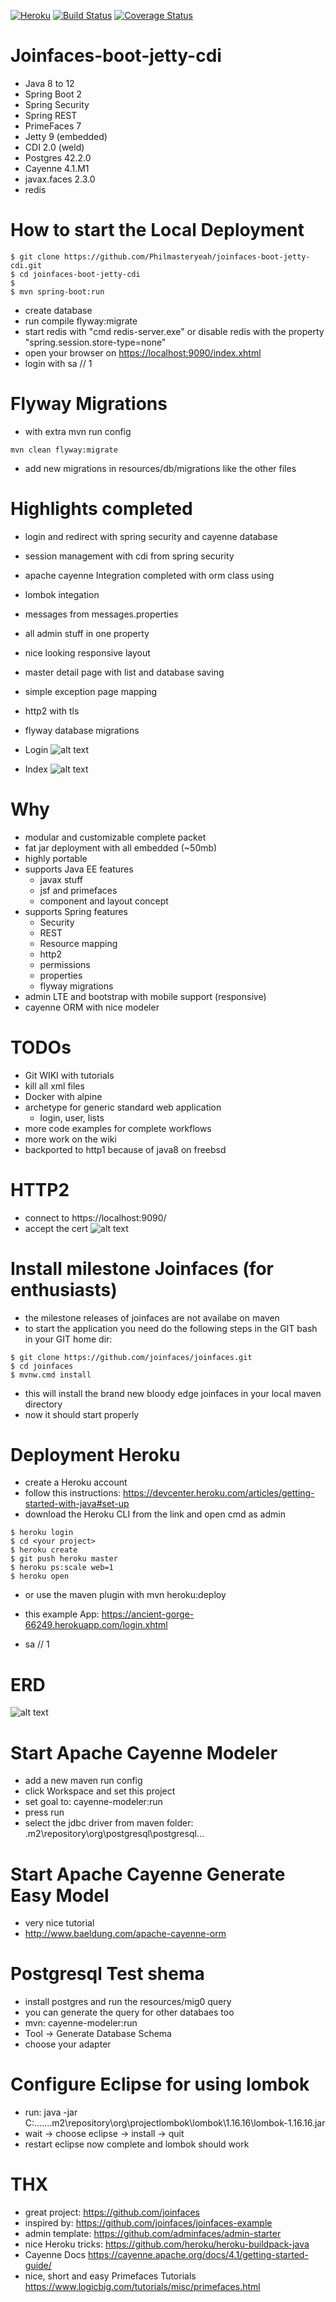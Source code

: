 [![Heroku](https://heroku-badge.herokuapp.com/?app=ancient-gorge-66249)](https://ancient-gorge-66249.herokuapp.com/login.xhtml)
[![Build Status](https://travis-ci.org/Philmasteryeah/joinfaces-boot-jetty-cdi.svg?branch=master)](https://travis-ci.org/Philmasteryeah/joinfaces-boot-jetty-cdi)
[![Coverage Status](https://coveralls.io/repos/github/Philmasteryeah/joinfaces-boot-jetty-cdi/badge.svg?branch=master)](https://coveralls.io/github/Philmasteryeah/joinfaces-boot-jetty-cdi?branch=master)

 
# Joinfaces-boot-jetty-cdi
- Java 8 to 12
- Spring Boot 2
- Spring Security
- Spring REST
- PrimeFaces 7
- Jetty 9 (embedded)
- CDI 2.0 (weld)
- Postgres 42.2.0
- Cayenne 4.1.M1
- javax.faces 2.3.0
- redis

# How to start the Local Deployment
```
$ git clone https://github.com/Philmasteryeah/joinfaces-boot-jetty-cdi.git
$ cd joinfaces-boot-jetty-cdi
$
$ mvn spring-boot:run
```
- create database
- run compile flyway:migrate
- start redis with "cmd redis-server.exe" or disable redis with the property "spring.session.store-type=none"
- open your browser on [https://localhost:9090/index.xhtml](https://localhost:9090/index.xhtml)
- login with sa // 1 

# Flyway Migrations
- with extra mvn run config

```
mvn clean flyway:migrate
```
- add new migrations in resources/db/migrations like the other files

# Highlights completed
- login and redirect with spring security and cayenne database
- session management with cdi from spring security
- apache cayenne Integration completed with orm class using
- lombok integation
- messages from messages.properties
- all admin stuff in one property
- nice looking responsive layout
- master detail page with list and database saving
- simple exception page mapping
- http2 with tls
- flyway database migrations

- Login
![alt text](https://abload.de/img/adminloginildcy.png)

- Index
![alt text](https://abload.de/img/adminindexclihl.png)

# Why
- modular and customizable complete packet
- fat jar deployment with all embedded (~50mb)
- highly portable
- supports Java EE features
	- javax stuff
	- jsf and primefaces
	- component and layout concept
- supports Spring features
	- Security
	- REST
	- Resource mapping
	- http2
	- permissions
	- properties
	- flyway migrations
- admin LTE and bootstrap with mobile support (responsive)
- cayenne ORM with nice modeler 

# TODOs
- Git WIKI with tutorials
- kill all xml files
- Docker with alpine
- archetype for generic standard web application
	- login, user, lists
- more code examples for complete workflows
- more work on the wiki
- backported to http1 because of java8 on freebsd

# HTTP2
- connect to https://localhost:9090/
- accept the cert
![alt text](https://abload.de/img/http2f0cct.png)


# Install milestone Joinfaces (for enthusiasts)  
- the milestone releases of joinfaces are not availabe on maven
- to start the application you need do the following steps in the GIT bash in your GIT home dir:

```
$ git clone https://github.com/joinfaces/joinfaces.git
$ cd joinfaces
$ mvnw.cmd install
```

- this will install the brand new bloody edge joinfaces in your local maven directory
- now it should start properly
 
# Deployment Heroku
- create a Heroku account
- follow this instructions: https://devcenter.heroku.com/articles/getting-started-with-java#set-up
- download the Heroku CLI from the link and open cmd as admin

```
$ heroku login
$ cd <your project>
$ heroku create
$ git push heroku master 
$ heroku ps:scale web=1
$ heroku open
```

- or use the maven plugin with mvn heroku:deploy

- this example App: https://ancient-gorge-66249.herokuapp.com/login.xhtml
- sa // 1

# ERD
![alt text](https://abload.de/img/erdmcjp1.png)

# Start Apache Cayenne Modeler
- add a new maven run config
- click Workspace and set this project
- set goal to: cayenne-modeler:run
- press run
- select the jdbc driver from maven folder: .m2\repository\org\postgresql\postgresql\...

# Start Apache Cayenne Generate Easy Model
- very nice tutorial
- http://www.baeldung.com/apache-cayenne-orm

# Postgresql Test shema
- install postgres and run the resources/mig0 query 
- you can generate the query for other databaes too
- mvn: cayenne-modeler:run
- Tool -> Generate Database Schema
- choose your adapter

# Configure Eclipse for using lombok
- run: java -jar C:\...\...\.m2\repository\org\projectlombok\lombok\1.16.16\lombok-1.16.16.jar
- wait -> choose eclipse -> install -> quit
- restart eclipse now complete and lombok should work

# THX
- great project: https://github.com/joinfaces
- inspired by: https://github.com/joinfaces/joinfaces-example
- admin template: https://github.com/adminfaces/admin-starter
- nice Heroku tricks: https://github.com/heroku/heroku-buildpack-java
- Cayenne Docs https://cayenne.apache.org/docs/4.1/getting-started-guide/ 
- nice, short and easy Primefaces Tutorials https://www.logicbig.com/tutorials/misc/primefaces.html
